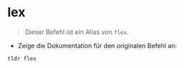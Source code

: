 # lex

> Dieser Befehl ist ein Alias von `flex`.

- Zeige die Dokumentation für den originalen Befehl an:

`tldr flex`
